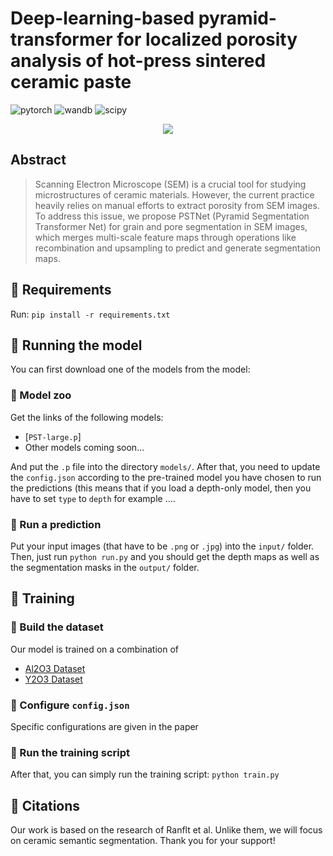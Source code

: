 # Deep-learning-based pyramid-transformer for localized porosity analysis of hot-press sintered ceramic paste

![pytorch](https://img.shields.io/badge/pytorch-v1.10-green.svg?style=plastic)
![wandb](https://img.shields.io/badge/wandb-v0.12.10-blue.svg?style=plastic)
![scipy](https://img.shields.io/badge/scipy-v1.7.3-orange.svg?style=plastic)

<!-- ![presentation](https://i.ibb.co/rbySmMc/DL-FOD-POSTER-1.png) -->

<p align="center">
  <img src="images/pull_figure.png"/>
</p>

<!-- > Input image taken from: https://koboguide.com/how-to-improve-portrait-photography/ -->

## Abstract

<!-- Recent works have shown that in the real world, humans
rely on the image obtained by their left and right eyes in order to estimate depths of surrounding objects. Thus, -->
>Scanning Electron Microscope (SEM) is a crucial tool for studying microstructures of ceramic materials. However, the current practice heavily relies on manual efforts to extract porosity from SEM images. To address this issue, we propose PSTNet (Pyramid Segmentation Transformer Net) for grain and pore segmentation in SEM images, which merges multi-scale feature maps through operations like recombination and upsampling to predict and generate segmentation maps.


## :pushpin: Requirements

Run: ``` pip install -r requirements.txt ```

## :rocket: Running the model

You can first download one of the models from the model:

### :bank: Model zoo

Get the links of the following models:

+ [```PST-large.p```]
+ Other models coming soon...

And put the ```.p``` file into the directory ```models/```. After that, you need to update the ```config.json```  according to the pre-trained model you have chosen to run the predictions (this means that if you load a depth-only model, then you have to set ```type``` to ```depth``` for example ....

### :dart: Run a prediction

Put your input images (that have to be ```.png``` or ```.jpg```) into the ```input/``` folder. Then, just run ```python run.py``` and you should get the depth maps as well as the segmentation masks in the ```output/``` folder.


## :hammer: Training

### :wrench: Build the dataset

Our model is trained on a combination of
+ [Al2O3 Dataset](https://github.com/Howtocreateaname/DL-based-porosity-characterization)
+ [Y2O3 Dataset]()

### :pencil: Configure ```config.json```

Specific configurations are given in the paper

### :nut_and_bolt: Run the training script
After that, you can simply run the training script: ```python train.py```


## :scroll: Citations

Our work is based on the research of Ranflt et al. Unlike them, we will focus on ceramic semantic segmentation. Thank you for your support!
